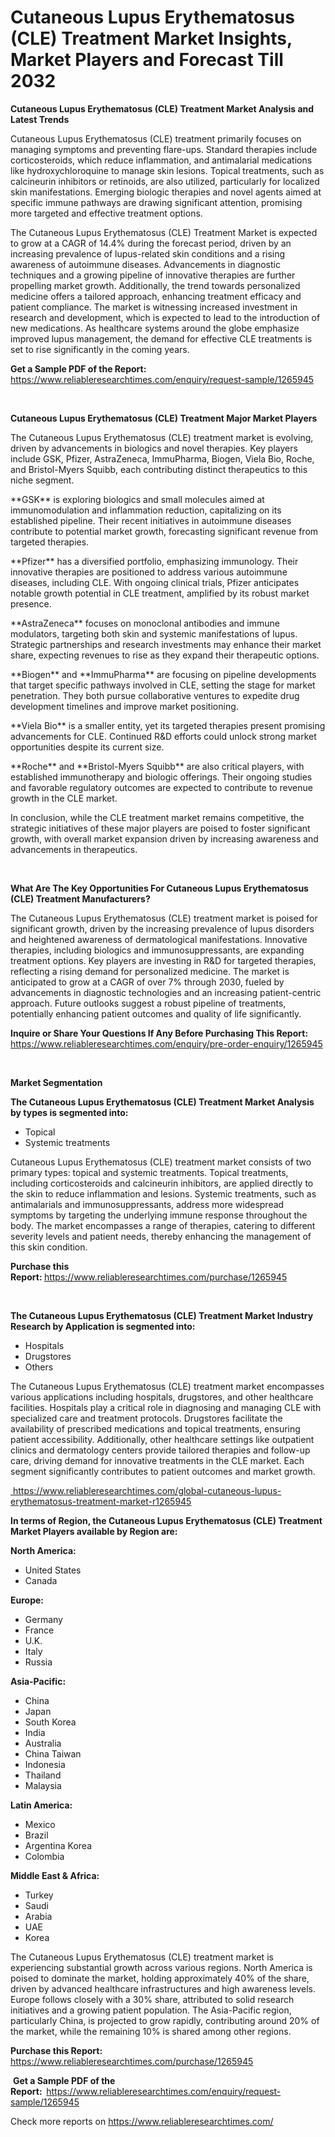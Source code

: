 <p><h1>Cutaneous Lupus Erythematosus (CLE) Treatment Market Insights, Market Players and Forecast Till 2032</h1></p><p><strong>Cutaneous Lupus Erythematosus (CLE) Treatment Market Analysis and Latest Trends</strong></p>
<p><p>Cutaneous Lupus Erythematosus (CLE) treatment primarily focuses on managing symptoms and preventing flare-ups. Standard therapies include corticosteroids, which reduce inflammation, and antimalarial medications like hydroxychloroquine to manage skin lesions. Topical treatments, such as calcineurin inhibitors or retinoids, are also utilized, particularly for localized skin manifestations. Emerging biologic therapies and novel agents aimed at specific immune pathways are drawing significant attention, promising more targeted and effective treatment options.</p><p>The Cutaneous Lupus Erythematosus (CLE) Treatment Market is expected to grow at a CAGR of 14.4% during the forecast period, driven by an increasing prevalence of lupus-related skin conditions and a rising awareness of autoimmune diseases. Advancements in diagnostic techniques and a growing pipeline of innovative therapies are further propelling market growth. Additionally, the trend towards personalized medicine offers a tailored approach, enhancing treatment efficacy and patient compliance. The market is witnessing increased investment in research and development, which is expected to lead to the introduction of new medications. As healthcare systems around the globe emphasize improved lupus management, the demand for effective CLE treatments is set to rise significantly in the coming years.</p></p>
<p><strong>Get a Sample PDF of the Report:&nbsp;</strong> <a href="https://www.reliableresearchtimes.com/enquiry/request-sample/1265945?utm_campaign=2989&utm_medium=2&utm_source=Github&utm_content=ia&utm_term=29032025&utm_id=cutaneous-lupus-erythematosus-cle-treatment">https://www.reliableresearchtimes.com/enquiry/request-sample/1265945</a></p>
<p>&nbsp;</p>
<p><strong>Cutaneous Lupus Erythematosus (CLE) Treatment Major Market Players</strong></p>
<p><p>The Cutaneous Lupus Erythematosus (CLE) treatment market is evolving, driven by advancements in biologics and novel therapies. Key players include GSK, Pfizer, AstraZeneca, ImmuPharma, Biogen, Viela Bio, Roche, and Bristol-Myers Squibb, each contributing distinct therapeutics to this niche segment.</p><p>**GSK** is exploring biologics and small molecules aimed at immunomodulation and inflammation reduction, capitalizing on its established pipeline. Their recent initiatives in autoimmune diseases contribute to potential market growth, forecasting significant revenue from targeted therapies.</p><p>**Pfizer** has a diversified portfolio, emphasizing immunology. Their innovative therapies are positioned to address various autoimmune diseases, including CLE. With ongoing clinical trials, Pfizer anticipates notable growth potential in CLE treatment, amplified by its robust market presence.</p><p>**AstraZeneca** focuses on monoclonal antibodies and immune modulators, targeting both skin and systemic manifestations of lupus. Strategic partnerships and research investments may enhance their market share, expecting revenues to rise as they expand their therapeutic options.</p><p>**Biogen** and **ImmuPharma** are focusing on pipeline developments that target specific pathways involved in CLE, setting the stage for market penetration. They both pursue collaborative ventures to expedite drug development timelines and improve market positioning.</p><p>**Viela Bio** is a smaller entity, yet its targeted therapies present promising advancements for CLE. Continued R&D efforts could unlock strong market opportunities despite its current size.</p><p>**Roche** and **Bristol-Myers Squibb** are also critical players, with established immunotherapy and biologic offerings. Their ongoing studies and favorable regulatory outcomes are expected to contribute to revenue growth in the CLE market.</p><p>In conclusion, while the CLE treatment market remains competitive, the strategic initiatives of these major players are poised to foster significant growth, with overall market expansion driven by increasing awareness and advancements in therapeutics.</p></p>
<p>&nbsp;</p>
<p><strong>What Are The Key Opportunities For Cutaneous Lupus Erythematosus (CLE) Treatment Manufacturers?</strong></p>
<p><p>The Cutaneous Lupus Erythematosus (CLE) treatment market is poised for significant growth, driven by the increasing prevalence of lupus disorders and heightened awareness of dermatological manifestations. Innovative therapies, including biologics and immunosuppressants, are expanding treatment options. Key players are investing in R&D for targeted therapies, reflecting a rising demand for personalized medicine. The market is anticipated to grow at a CAGR of over 7% through 2030, fueled by advancements in diagnostic technologies and an increasing patient-centric approach. Future outlooks suggest a robust pipeline of treatments, potentially enhancing patient outcomes and quality of life significantly.</p></p>
<p><strong>Inquire or Share Your Questions If Any Before Purchasing This Report:</strong> <a href="https://www.reliableresearchtimes.com/enquiry/pre-order-enquiry/1265945?utm_campaign=2989&utm_medium=2&utm_source=Github&utm_content=ia&utm_term=29032025&utm_id=cutaneous-lupus-erythematosus-cle-treatment">https://www.reliableresearchtimes.com/enquiry/pre-order-enquiry/1265945</a></p>
<p>&nbsp;</p>
<p><strong>Market Segmentation</strong></p>
<p><strong>The Cutaneous Lupus Erythematosus (CLE) Treatment Market Analysis by types is segmented into:</strong></p>
<p><ul><li>Topical</li><li>Systemic treatments</li></ul></p>
<p><p>Cutaneous Lupus Erythematosus (CLE) treatment market consists of two primary types: topical and systemic treatments. Topical treatments, including corticosteroids and calcineurin inhibitors, are applied directly to the skin to reduce inflammation and lesions. Systemic treatments, such as antimalarials and immunosuppressants, address more widespread symptoms by targeting the underlying immune response throughout the body. The market encompasses a range of therapies, catering to different severity levels and patient needs, thereby enhancing the management of this skin condition.</p></p>
<p><strong>Purchase this Report:&nbsp;</strong><a href="https://www.reliableresearchtimes.com/purchase/1265945?utm_campaign=2989&utm_medium=2&utm_source=Github&utm_content=ia&utm_term=29032025&utm_id=cutaneous-lupus-erythematosus-cle-treatment">https://www.reliableresearchtimes.com/purchase/1265945</a></p>
<p>&nbsp;</p>
<p><strong>The Cutaneous Lupus Erythematosus (CLE) Treatment Market Industry Research by Application is segmented into:</strong></p>
<p><ul><li>Hospitals</li><li>Drugstores</li><li>Others</li></ul></p>
<p><p>The Cutaneous Lupus Erythematosus (CLE) treatment market encompasses various applications including hospitals, drugstores, and other healthcare facilities. Hospitals play a critical role in diagnosing and managing CLE with specialized care and treatment protocols. Drugstores facilitate the availability of prescribed medications and topical treatments, ensuring patient accessibility. Additionally, other healthcare settings like outpatient clinics and dermatology centers provide tailored therapies and follow-up care, driving demand for innovative treatments in the CLE market. Each segment significantly contributes to patient outcomes and market growth.</p></p>
<p><a href="https://www.reliableresearchtimes.com/global-cutaneous-lupus-erythematosus-treatment-market-r1265945?utm_campaign=2989&utm_medium=2&utm_source=Github&utm_content=ia&utm_term=29032025&utm_id=cutaneous-lupus-erythematosus-cle-treatment">&nbsp;https://www.reliableresearchtimes.com/global-cutaneous-lupus-erythematosus-treatment-market-r1265945</a></p>
<p><strong>In terms of Region, the Cutaneous Lupus Erythematosus (CLE) Treatment Market Players available by Region are:</strong></p>
<p>
    <p> <strong> North America: </strong>
        <ul>
            <li>United States</li>
            <li>Canada</li>
        </ul>
        </p> 
    <p> <strong> Europe: </strong>
        <ul>
            <li>Germany</li>
            <li>France</li>
            <li>U.K.</li>
            <li>Italy</li>
            <li>Russia</li>
        </ul>
        </p> 
    <p> <strong> Asia-Pacific: </strong>
        <ul>
            <li>China</li>
            <li>Japan</li>
            <li>South Korea</li>
            <li>India</li>
            <li>Australia</li>
            <li>China Taiwan</li>
            <li>Indonesia</li>
            <li>Thailand</li>
            <li>Malaysia</li>
        </ul>
        </p> 
    <p> <strong> Latin America: </strong>
        <ul>
            <li>Mexico</li>
            <li>Brazil</li>
            <li>Argentina Korea</li>
            <li>Colombia</li>
        </ul>
        </p> 
    <p> <strong> Middle East & Africa: </strong>
        <ul>
            <li>Turkey</li>
            <li>Saudi</li>
            <li>Arabia</li>
            <li>UAE</li>
            <li>Korea</li>
        </ul>
    </p>
    </p>
<p><p>The Cutaneous Lupus Erythematosus (CLE) treatment market is experiencing substantial growth across various regions. North America is poised to dominate the market, holding approximately 40% of the share, driven by advanced healthcare infrastructures and high awareness levels. Europe follows closely with a 30% share, attributed to solid research initiatives and a growing patient population. The Asia-Pacific region, particularly China, is projected to grow rapidly, contributing around 20% of the market, while the remaining 10% is shared among other regions.</p></p>
<p><strong>Purchase this Report: </strong><a href="https://www.reliableresearchtimes.com/purchase/1265945?utm_campaign=2989&utm_medium=2&utm_source=Github&utm_content=ia&utm_term=29032025&utm_id=cutaneous-lupus-erythematosus-cle-treatment">https://www.reliableresearchtimes.com/purchase/1265945</a></p>
<p>&nbsp;<strong>Get a Sample PDF of the Report:&nbsp;&nbsp;</strong><a href="https://www.reliableresearchtimes.com/enquiry/request-sample/1265945?utm_campaign=2989&utm_medium=2&utm_source=Github&utm_content=ia&utm_term=29032025&utm_id=cutaneous-lupus-erythematosus-cle-treatment">https://www.reliableresearchtimes.com/enquiry/request-sample/1265945</a></p>
<p><strong></strong></p>
<p>Check more reports on <a href="https://www.reliableresearchtimes.com/?utm_campaign=2989&utm_medium=2&utm_source=Github&utm_content=ia&utm_term=29032025&utm_id=cutaneous-lupus-erythematosus-cle-treatment">https://www.reliableresearchtimes.com/</a></p>